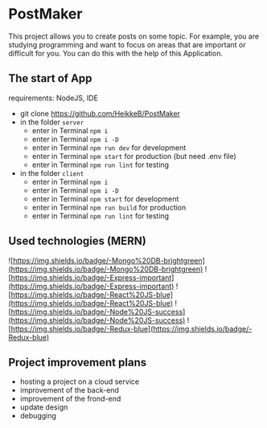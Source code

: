 # PostMaker

This project allows you to create posts on some topic. For example, you are studying programming and want to focus on areas that are important or difficult for you. You can do this with the help of this Application.

## The start of App

requirements: NodeJS, IDE

* git clone https://github.com/HeikkeB/PostMaker
* in the folder `server`
  - enter in Terminal `npm i`
  - enter in Terminal `npm i -D`
  - enter in Terminal `npm run dev` for development
  - enter in Terminal `npm start` for production (but need .env file)
  - enter in Terminal `npm run lint` for testing
* in the folder `client`
  - enter in Terminal `npm i`
  - enter in Terminal `npm i -D`
  - enter in Terminal `npm start` for development
  - enter in Terminal `npm run build` for production
  - enter in Terminal `npm run lint` for testing

## Used technologies (MERN)

![https://img.shields.io/badge/-Mongo%20DB-brightgreen](https://img.shields.io/badge/-Mongo%20DB-brightgreen)
![https://img.shields.io/badge/-Express-important](https://img.shields.io/badge/-Express-important)
![https://img.shields.io/badge/-React%20JS-blue](https://img.shields.io/badge/-React%20JS-blue)
![https://img.shields.io/badge/-Node%20JS-success](https://img.shields.io/badge/-Node%20JS-success)
![https://img.shields.io/badge/-Redux-blue](https://img.shields.io/badge/-Redux-blue)

##  Project improvement plans

* hosting a project on a cloud service
* improvement of the back-end
* improvement of the frond-end
* update design
* debugging
